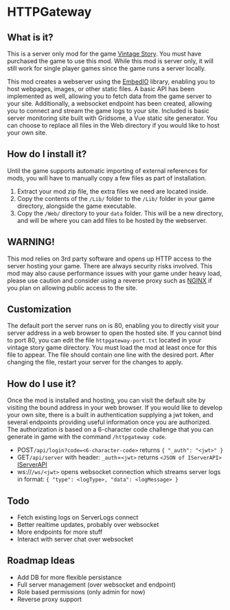 # HTTPGateway

## What is it?

This is a server only mod for the game [Vintage Story][vs]. You must have purchased the game to use this mod. While this mod is server only, it will still work for single player games since the game runs a server locally.

This mod creates a webserver using the [EmbedIO][eio] library, enabling you to host webpages, images, or other static files. A basic API has been implemented as well, allowing you to fetch data from the game server to your site. Additionally, a websocket endpoint has been created, allowing you to connect and stream the game logs to your site. Included is basic server monitoring site built with Gridsome, a Vue static site generator. You can choose to replace all files in the Web directory if you would like to host your own site.

## How do I install it?

Until the game supports automatic importing of external references for mods, you will have to manually copy a few files as part of installation.

1. Extract your mod zip file, the extra files we need are located inside.
2. Copy the contents of the `/Lib/` folder to the `/Lib/` folder in your game directory, alongside the game executable.
3. Copy the `/Web/` directory to your `data` folder. This will be a new directory, and will be where you can add files to be hosted by the webserver.

## WARNING!

This mod relies on 3rd party software and opens up HTTP access to the server hosting your game. There are always security risks involved. This mod may also cause performance issues with your game under heavy load, please use caution and consider using a reverse proxy such as [NGINX][ng] if you plan on allowing public access to the site.

## Customization

The default port the server runs on is 80, enabling you to directly visit your server address in a web browser to open the hosted site. If you cannot bind to port 80, you can edit the file `httpgateway-port.txt` located in your vintage story game directory. You must load the mod at least once for this file to appear. The file should contain one line with the desired port. After changing the file, restart your server for the changes to apply.

## How do I use it?

Once the mod is installed and hosting, you can visit the default site by visiting the bound address in your web browser. If you would like to develop your own site, there is a built in authentication supplying a jwt token, and several endpoints providing useful information once you are authorized. The authorization is based on a 6-character code challenge that you can generate in game with the command `/httpgateway code`.

- POST`/api/login?code=<6-character-code>` returns `{ "_auth": "<jwt>" }`
- GET`/api/server` with header: `_auth`=`<jwt>` returns `<JSON of IServerAPI>` [IServerAPI][isrv]
- ws://`/ws/<jwt>` opens websocket connection which streams server logs in format: `{ "type": <logType>, "data": <logMessage> }`

## Todo

- Fetch existing logs on ServerLogs connect
- Better realtime updates, probably over websocket
- More endpoints for more stuff
- Interact with server chat over websocket

## Roadmap Ideas

- Add DB for more flexible persistance
- Full server management (over websocket and endpoint)
- Role based permissions (only admin for now)
- Reverse proxy support

[vs]: https://www.vintagestory.at/
[eio]: https://github.com/unosquare/embedio
[ng]: https://www.nginx.com/
[isrv]: http://apidocs.vintagestory.at/api/Vintagestory.API.Server.IServerAPI.html
